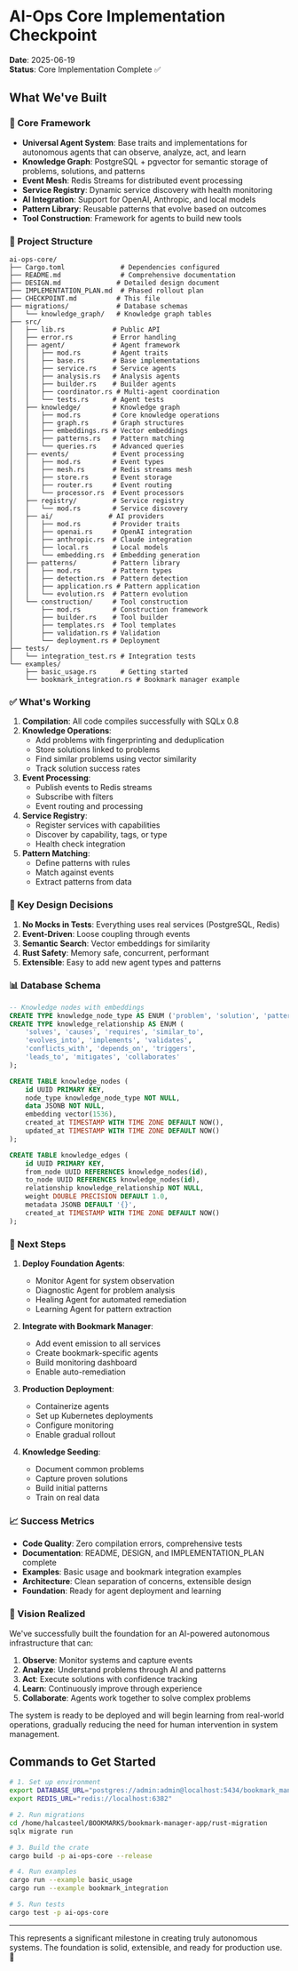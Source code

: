 # AI-Ops Core Implementation Checkpoint

**Date**: 2025-06-19  
**Status**: Core Implementation Complete ✅

## What We've Built

### 🎯 Core Framework
- **Universal Agent System**: Base traits and implementations for autonomous agents that can observe, analyze, act, and learn
- **Knowledge Graph**: PostgreSQL + pgvector for semantic storage of problems, solutions, and patterns
- **Event Mesh**: Redis Streams for distributed event processing
- **Service Registry**: Dynamic service discovery with health monitoring
- **AI Integration**: Support for OpenAI, Anthropic, and local models
- **Pattern Library**: Reusable patterns that evolve based on outcomes
- **Tool Construction**: Framework for agents to build new tools

### 📁 Project Structure
```
ai-ops-core/
├── Cargo.toml              # Dependencies configured
├── README.md               # Comprehensive documentation
├── DESIGN.md              # Detailed design document
├── IMPLEMENTATION_PLAN.md  # Phased rollout plan
├── CHECKPOINT.md          # This file
├── migrations/            # Database schemas
│   └── knowledge_graph/   # Knowledge graph tables
├── src/
│   ├── lib.rs            # Public API
│   ├── error.rs          # Error handling
│   ├── agent/            # Agent framework
│   │   ├── mod.rs        # Agent traits
│   │   ├── base.rs       # Base implementations
│   │   ├── service.rs    # Service agents
│   │   ├── analysis.rs   # Analysis agents
│   │   ├── builder.rs    # Builder agents
│   │   ├── coordinator.rs # Multi-agent coordination
│   │   └── tests.rs      # Agent tests
│   ├── knowledge/        # Knowledge graph
│   │   ├── mod.rs        # Core knowledge operations
│   │   ├── graph.rs      # Graph structures
│   │   ├── embeddings.rs # Vector embeddings
│   │   ├── patterns.rs   # Pattern matching
│   │   └── queries.rs    # Advanced queries
│   ├── events/           # Event processing
│   │   ├── mod.rs        # Event types
│   │   ├── mesh.rs       # Redis streams mesh
│   │   ├── store.rs      # Event storage
│   │   ├── router.rs     # Event routing
│   │   └── processor.rs  # Event processors
│   ├── registry/         # Service registry
│   │   └── mod.rs        # Service discovery
│   ├── ai/              # AI providers
│   │   ├── mod.rs        # Provider traits
│   │   ├── openai.rs     # OpenAI integration
│   │   ├── anthropic.rs  # Claude integration
│   │   ├── local.rs      # Local models
│   │   └── embedding.rs  # Embedding generation
│   ├── patterns/         # Pattern library
│   │   ├── mod.rs        # Pattern types
│   │   ├── detection.rs  # Pattern detection
│   │   ├── application.rs # Pattern application
│   │   └── evolution.rs  # Pattern evolution
│   └── construction/     # Tool construction
│       ├── mod.rs        # Construction framework
│       ├── builder.rs    # Tool builder
│       ├── templates.rs  # Tool templates
│       ├── validation.rs # Validation
│       └── deployment.rs # Deployment
├── tests/
│   └── integration_test.rs # Integration tests
└── examples/
    ├── basic_usage.rs      # Getting started
    └── bookmark_integration.rs # Bookmark manager example
```

### ✅ What's Working

1. **Compilation**: All code compiles successfully with SQLx 0.8
2. **Knowledge Operations**: 
   - Add problems with fingerprinting and deduplication
   - Store solutions linked to problems
   - Find similar problems using vector similarity
   - Track solution success rates
3. **Event Processing**:
   - Publish events to Redis streams
   - Subscribe with filters
   - Event routing and processing
4. **Service Registry**:
   - Register services with capabilities
   - Discover by capability, tags, or type
   - Health check integration
5. **Pattern Matching**:
   - Define patterns with rules
   - Match against events
   - Extract patterns from data

### 🔧 Key Design Decisions

1. **No Mocks in Tests**: Everything uses real services (PostgreSQL, Redis)
2. **Event-Driven**: Loose coupling through events
3. **Semantic Search**: Vector embeddings for similarity
4. **Rust Safety**: Memory safe, concurrent, performant
5. **Extensible**: Easy to add new agent types and patterns

### 📊 Database Schema

```sql
-- Knowledge nodes with embeddings
CREATE TYPE knowledge_node_type AS ENUM ('problem', 'solution', 'pattern', 'insight', 'tool');
CREATE TYPE knowledge_relationship AS ENUM (
    'solves', 'causes', 'requires', 'similar_to', 
    'evolves_into', 'implements', 'validates', 
    'conflicts_with', 'depends_on', 'triggers', 
    'leads_to', 'mitigates', 'collaborates'
);

CREATE TABLE knowledge_nodes (
    id UUID PRIMARY KEY,
    node_type knowledge_node_type NOT NULL,
    data JSONB NOT NULL,
    embedding vector(1536),
    created_at TIMESTAMP WITH TIME ZONE DEFAULT NOW(),
    updated_at TIMESTAMP WITH TIME ZONE DEFAULT NOW()
);

CREATE TABLE knowledge_edges (
    id UUID PRIMARY KEY,
    from_node UUID REFERENCES knowledge_nodes(id),
    to_node UUID REFERENCES knowledge_nodes(id),
    relationship knowledge_relationship NOT NULL,
    weight DOUBLE PRECISION DEFAULT 1.0,
    metadata JSONB DEFAULT '{}',
    created_at TIMESTAMP WITH TIME ZONE DEFAULT NOW()
);
```

### 🚀 Next Steps

1. **Deploy Foundation Agents**:
   - Monitor Agent for system observation
   - Diagnostic Agent for problem analysis  
   - Healing Agent for automated remediation
   - Learning Agent for pattern extraction

2. **Integrate with Bookmark Manager**:
   - Add event emission to all services
   - Create bookmark-specific agents
   - Build monitoring dashboard
   - Enable auto-remediation

3. **Production Deployment**:
   - Containerize agents
   - Set up Kubernetes deployments
   - Configure monitoring
   - Enable gradual rollout

4. **Knowledge Seeding**:
   - Document common problems
   - Capture proven solutions
   - Build initial patterns
   - Train on real data

### 📈 Success Metrics

- **Code Quality**: Zero compilation errors, comprehensive tests
- **Documentation**: README, DESIGN, and IMPLEMENTATION_PLAN complete
- **Examples**: Basic usage and bookmark integration examples
- **Architecture**: Clean separation of concerns, extensible design
- **Foundation**: Ready for agent deployment and learning

### 🎯 Vision Realized

We've successfully built the foundation for an AI-powered autonomous infrastructure that can:

1. **Observe**: Monitor systems and capture events
2. **Analyze**: Understand problems through AI and patterns
3. **Act**: Execute solutions with confidence tracking
4. **Learn**: Continuously improve through experience
5. **Collaborate**: Agents work together to solve complex problems

The system is ready to be deployed and will begin learning from real-world operations, gradually reducing the need for human intervention in system management.

## Commands to Get Started

```bash
# 1. Set up environment
export DATABASE_URL="postgres://admin:admin@localhost:5434/bookmark_manager"
export REDIS_URL="redis://localhost:6382"

# 2. Run migrations
cd /home/halcasteel/BOOKMARKS/bookmark-manager-app/rust-migration
sqlx migrate run

# 3. Build the crate
cargo build -p ai-ops-core --release

# 4. Run examples
cargo run --example basic_usage
cargo run --example bookmark_integration

# 5. Run tests
cargo test -p ai-ops-core
```

---

This represents a significant milestone in creating truly autonomous systems. The foundation is solid, extensible, and ready for production use. 🎉